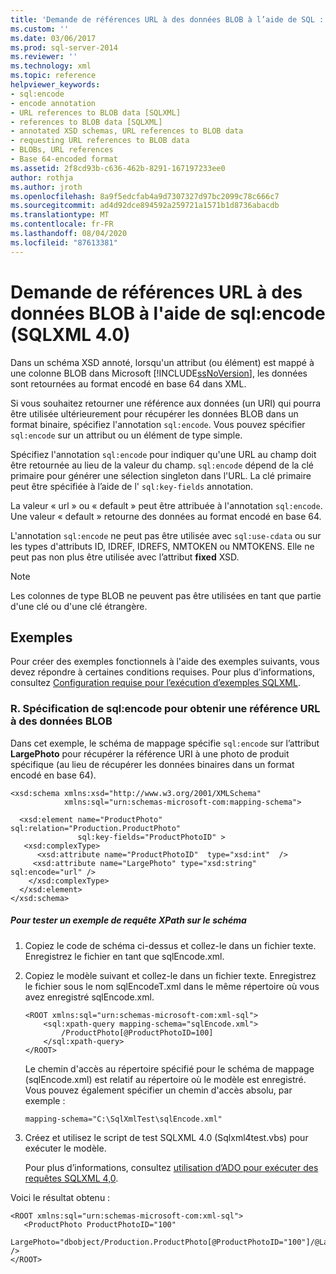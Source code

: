 ```yaml
---
title: 'Demande de références URL à des données BLOB à l’aide de SQL : encode (SQLXML 4,0) | Microsoft Docs'
ms.custom: ''
ms.date: 03/06/2017
ms.prod: sql-server-2014
ms.reviewer: ''
ms.technology: xml
ms.topic: reference
helpviewer_keywords:
- sql:encode
- encode annotation
- URL references to BLOB data [SQLXML]
- references to BLOB data [SQLXML]
- annotated XSD schemas, URL references to BLOB data
- requesting URL references to BLOB data
- BLOBs, URL references
- Base 64-encoded format
ms.assetid: 2f8cd93b-c636-462b-8291-167197233ee0
author: rothja
ms.author: jroth
ms.openlocfilehash: 8a9f5edcfab4a9d7307327d97bc2099c78c666c7
ms.sourcegitcommit: ad4d92dce894592a259721a1571b1d8736abacdb
ms.translationtype: MT
ms.contentlocale: fr-FR
ms.lasthandoff: 08/04/2020
ms.locfileid: "87613381"
---
```

# <a name="requesting-url-references-to-blob-data-using-sqlencode-sqlxml-40"></a>Demande de références URL à des données BLOB à l'aide de sql:encode (SQLXML 4.0)
  Dans un schéma XSD annoté, lorsqu'un attribut (ou élément) est mappé à une colonne BLOB dans Microsoft [!INCLUDE[ssNoVersion](../../includes/ssnoversion-md.md)], les données sont retournées au format encodé en base 64 dans XML.  
  
 Si vous souhaitez retourner une référence aux données (un URI) qui pourra être utilisée ultérieurement pour récupérer les données BLOB dans un format binaire, spécifiez l'annotation `sql:encode`. Vous pouvez spécifier `sql:encode` sur un attribut ou un élément de type simple.  
  
 Spécifiez l'annotation `sql:encode` pour indiquer qu'une URL au champ doit être retournée au lieu de la valeur du champ. `sql:encode` dépend de la clé primaire pour générer une sélection singleton dans l'URL. La clé primaire peut être spécifiée à l’aide de l' `sql:key-fields` annotation.  
  
 La valeur « url » ou « default » peut être attribuée à l'annotation `sql:encode`. Une valeur « default » retourne des données au format encodé en base 64.  
  
 L'annotation `sql:encode` ne peut pas être utilisée avec `sql:use-cdata` ou sur les types d'attributs ID, IDREF, IDREFS, NMTOKEN ou NMTOKENS. Elle ne peut pas non plus être utilisée avec l’attribut **fixed** XSD.  
  
> [!NOTE]  
>  Les colonnes de type BLOB ne peuvent pas être utilisées en tant que partie d'une clé ou d'une clé étrangère.  
  
## <a name="examples"></a>Exemples  
 Pour créer des exemples fonctionnels à l'aide des exemples suivants, vous devez répondre à certaines conditions requises. Pour plus d’informations, consultez [Configuration requise pour l’exécution d’exemples SQLXML](../sqlxml/requirements-for-running-sqlxml-examples.md).  
  
### <a name="a-specifying-sqlencode-to-obtain-a-url-reference-to-blob-data"></a>R. Spécification de sql:encode pour obtenir une référence URL à des données BLOB  
 Dans cet exemple, le schéma de mappage spécifie `sql:encode` sur l’attribut **LargePhoto** pour récupérer la référence URI à une photo de produit spécifique (au lieu de récupérer les données binaires dans un format encodé en base 64).  
  
```  
<xsd:schema xmlns:xsd="http://www.w3.org/2001/XMLSchema"  
            xmlns:sql="urn:schemas-microsoft-com:mapping-schema">  
  
  <xsd:element name="ProductPhoto" sql:relation="Production.ProductPhoto"   
               sql:key-fields="ProductPhotoID" >  
   <xsd:complexType>  
      <xsd:attribute name="ProductPhotoID"  type="xsd:int"  />  
     <xsd:attribute name="LargePhoto" type="xsd:string" sql:encode="url" />  
    </xsd:complexType>  
  </xsd:element>  
</xsd:schema>  
```  
  
##### <a name="to-test-a-sample-xpath-query-against-the-schema"></a>Pour tester un exemple de requête XPath sur le schéma  
  
1.  Copiez le code de schéma ci-dessus et collez-le dans un fichier texte. Enregistrez le fichier en tant que sqlEncode.xml.  
  
2.  Copiez le modèle suivant et collez-le dans un fichier texte. Enregistrez le fichier sous le nom sqlEncodeT.xml dans le même répertoire où vous avez enregistré sqlEncode.xml.  
  
    ```  
    <ROOT xmlns:sql="urn:schemas-microsoft-com:xml-sql">  
        <sql:xpath-query mapping-schema="sqlEncode.xml">  
            /ProductPhoto[@ProductPhotoID=100]  
        </sql:xpath-query>  
    </ROOT>  
    ```  
  
     Le chemin d'accès au répertoire spécifié pour le schéma de mappage (sqlEncode.xml) est relatif au répertoire où le modèle est enregistré. Vous pouvez également spécifier un chemin d'accès absolu, par exemple :  
  
    ```  
    mapping-schema="C:\SqlXmlTest\sqlEncode.xml"  
    ```  
  
3.  Créez et utilisez le script de test SQLXML 4.0 (Sqlxml4test.vbs) pour exécuter le modèle.  
  
     Pour plus d’informations, consultez [utilisation d’ADO pour exécuter des requêtes SQLXML 4,0](../sqlxml/using-ado-to-execute-sqlxml-4-0-queries.md).  
  
 Voici le résultat obtenu :  
  
```  
<ROOT xmlns:sql="urn:schemas-microsoft-com:xml-sql">  
   <ProductPhoto ProductPhotoID="100"  
                 LargePhoto="dbobject/Production.ProductPhoto[@ProductPhotoID="100"]/@LargePhoto" />   
</ROOT>  
```  
  
  
